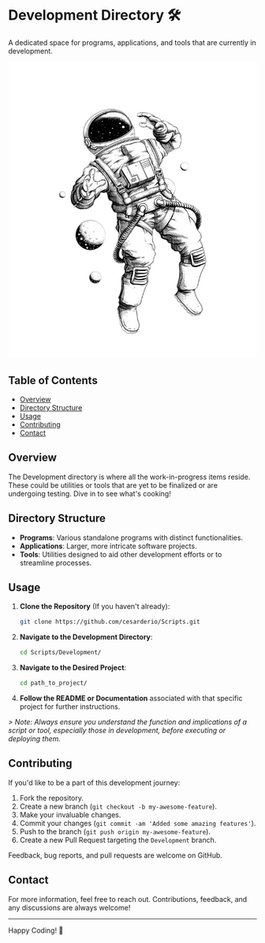 # Development Directory 🛠️

A dedicated space for programs, applications, and tools that are currently in development.

![Dev Banner Image](../assets/astro.png)

## Table of Contents

- [Overview](#overview)
- [Directory Structure](#directory-structure)
- [Usage](#usage)
- [Contributing](#contributing)
- [Contact](#contact)

## Overview

The Development directory is where all the work-in-progress items reside. These could be utilities or tools that are yet to be finalized or are undergoing testing. Dive in to see what's cooking!

## Directory Structure

- **Programs**: Various standalone programs with distinct functionalities.
- **Applications**: Larger, more intricate software projects.
- **Tools**: Utilities designed to aid other development efforts or to streamline processes.

## Usage

1. **Clone the Repository** (If you haven't already):

   ```bash
   git clone https://github.com/cesarderio/Scripts.git
   ```

2. **Navigate to the Development Directory**:

   ```bash
   cd Scripts/Development/
   ```

3. **Navigate to the Desired Project**:

   ```bash
   cd path_to_project/
   ```

4. **Follow the README or Documentation** associated with that specific project for further instructions.

*> Note: Always ensure you understand the function and implications of a script or tool, especially those in development, before executing or deploying them.*

## Contributing

If you'd like to be a part of this development journey:

1. Fork the repository.
2. Create a new branch (`git checkout -b my-awesome-feature`).
3. Make your invaluable changes.
4. Commit your changes (`git commit -am 'Added some amazing features'`).
5. Push to the branch (`git push origin my-awesome-feature`).
6. Create a new Pull Request targeting the `Development` branch.

Feedback, bug reports, and pull requests are welcome on GitHub.

## Contact

For more information, feel free to reach out. Contributions, feedback, and any discussions are always welcome!

---

Happy Coding! 🚀
